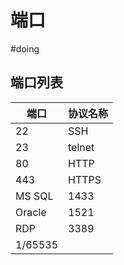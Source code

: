 # 端口

#doing

## 端口列表

| 端口    | 协议名称 |
| ------- | -------- |
| 22      | SSH      |
| 23      | telnet   |
| 80      | HTTP     |
| 443     | HTTPS    |
| MS SQL  | 1433     |
| Oracle  | 1521     |
| RDP     | 3389     |
| 1/65535 |          |